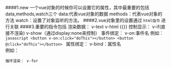 ####1.new 一个vue对象的时候你可以设置它的属性，其中最重要的包括data,methods,watch三个 
	data:代表vue对象的数据 
	methods：代表vue对象的方法 
	watch：设置了对象监听的方法。 
####2.vue对象里的设置通过 `html指令`	进行关联 
####3.重要的指令包括 
	渲染数据： v-text   v-html	{{}}
	控制显示： v-if(直接不渲染)	v-show（通过display:none来控制） 
	事件绑定： v-on:事件名 
	例如：		
	```javascript
	   <button v-on:click="doThis"></button>
	   <button @click="doThis"></button>
	``` 
	属性绑定： v-bind：属性名  
	例如：<img v-bind:src="imageSrc">
		
    循环渲染： v-for 

